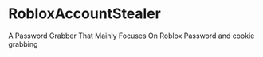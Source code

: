 # RobloxAccountStealer
A Password Grabber That Mainly Focuses On Roblox Password and cookie grabbing
